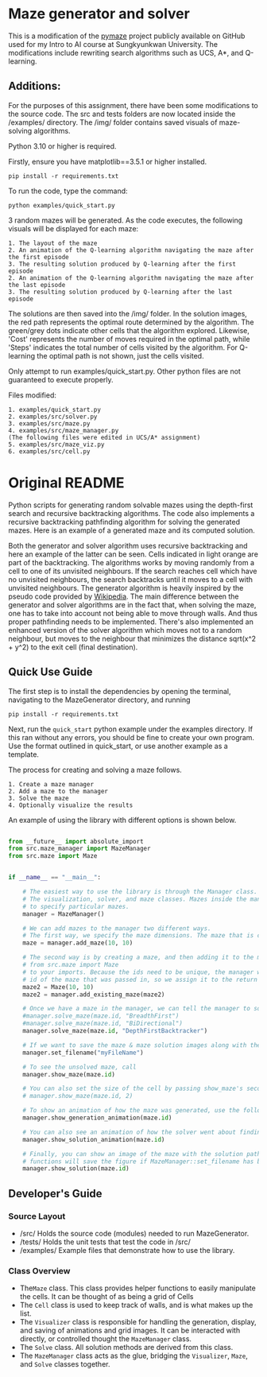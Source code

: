 
# Maze generator and solver

This is a modification of the [pymaze](https://github.com/jostbr/pymaze) project publicly available on GitHub used for my Intro to AI course at Sungkyunkwan University. The modifications include rewriting search algorithms such as UCS, A*, and Q-learning.

## Additions:

For the purposes of this assignment, there have been some modifications to the source code.
The src and tests folders are now located inside the /examples/ directory. The /img/ folder contains saved visuals of maze-solving algorithms.

Python 3.10 or higher is required.

Firstly, ensure you have matplotlib==3.5.1 or higher installed.

`pip install -r requirements.txt`

To run the code, type the command:

`python examples/quick_start.py`

3 random mazes will be generated. As the code executes, the following visuals will be displayed for each maze:

    1. The layout of the maze
    2. An animation of the Q-learning algorithm navigating the maze after the first episode
    3. The resulting solution produced by Q-learning after the first episode
    2. An animation of the Q-learning algorithm navigating the maze after the last episode
    3. The resulting solution produced by Q-learning after the last episode
The solutions are then saved into the /img/ folder.
In the solution images, the red path represents the optimal route determined by the algorithm. The green/grey dots indicate other cells that the algorithm explored. Likewise, 'Cost' represents the number of moves required in the optimal path, while 'Steps' indicates the total number of cells visited by the algorithm. For Q-learning the optimal path is not shown, just the cells visited.

Only attempt to run examples/quick_start.py. Other python files are not guaranteed to execute properly.

Files modified:

	1. examples/quick_start.py
	2. examples/src/solver.py
	3. examples/src/maze.py
	4. examples/src/maze_manager.py
    (The following files were edited in UCS/A* assignment)
	5. examples/src/maze_viz.py
	6. examples/src/cell.py


# Original README
Python scripts for generating random solvable mazes using the depth-first search and recursive backtracking algorithms. The code also implements a recursive backtracking pathfinding algorithm for solving the generated mazes. Here is an example of a generated maze and its computed solution.  


Both the generator and solver algorithm uses recursive backtracking and here an example of the latter can be seen. Cells indicated in light orange are part of the backtracking. The algorithms works by moving randomly from a cell to one of its unvisited neighbours. If the search reaches cell which have no unvisited neighbours, the search backtracks until it moves to a cell with unvisited neighbours. The generator algorithm is heavily inspired by the pseudo code provided by [Wikipedia](https://en.wikipedia.org/wiki/Maze_generation_algorithm). The main difference between the generator and solver algorithms are in the fact that, when solving the maze, one has to take into account not being able to move through walls. And thus proper pathfinding needs to be implemented. There's also implemented an enhanced version of the solver algorithm which moves not to a random neighbour, but moves to the neighbour that minimizes the distance sqrt(x^2 + y^2) to the exit cell (final destination).


## Quick Use Guide
The first step is to install the dependencies by opening the terminal, navigating to 
the MazeGenerator directory, and running

`pip install -r requirements.txt`

Next, run the `quick_start` python example under the examples directory. If this ran without any errors,
you should be fine to create your own program. Use the format outlined in quick_start, or use
another example as a template.

The process for creating and solving a maze follows.

    1. Create a maze manager
    2. Add a maze to the manager
    3. Solve the maze
    4. Optionally visualize the results


An example of using the library with different options is shown below.


```python

from __future__ import absolute_import
from src.maze_manager import MazeManager
from src.maze import Maze


if __name__ == "__main__":

    # The easiest way to use the library is through the Manager class. It acts as the glue between
    # The visualization, solver, and maze classes. Mazes inside the manager have unique ids that we use
    # to specify particular mazes.
    manager = MazeManager()

    # We can add mazes to the manager two different ways.
    # The first way, we specify the maze dimensions. The maze that is created gets returned back to you.
    maze = manager.add_maze(10, 10)

    # The second way is by creating a maze, and then adding it to the manager. Doing this will require you to add
    # from src.maze import Maze
    # to your imports. Because the ids need to be unique, the manager will ensure this happens. It may change the
    # id of the maze that was passed in, so we assign it to the return value to make sure we're using the updated maze.
    maze2 = Maze(10, 10)
    maze2 = manager.add_existing_maze(maze2)

    # Once we have a maze in the manager, we can tell the manager to solve it with a particular algorithm.
    #manager.solve_maze(maze.id, "BreadthFirst")
    #manager.solve_maze(maze.id, "BiDirectional")
    manager.solve_maze(maze.id, "DepthFirstBacktracker")

    # If we want to save the maze & maze solution images along with their animations, we need to let the manager know.
    manager.set_filename("myFileName")

    # To see the unsolved maze, call
    manager.show_maze(maze.id)

    # You can also set the size of the cell by passing show_maze's second argument. The default is 1.
    # manager.show_maze(maze.id, 2)

    # To show an animation of how the maze was generated, use the following line
    manager.show_generation_animation(maze.id)

    # You can also see an animation of how the solver went about finding the end
    manager.show_solution_animation(maze.id)

    # Finally, you can show an image of the maze with the solution path overlaid. All of these display
    # functions will save the figure if MazeManager::set_filename has been set.
    manager.show_solution(maze.id)
```




## Developer's Guide

### Source Layout
* /src/   Holds the source code (modules) needed to run MazeGenerator.
* /tests/ Holds the unit tests that test the code in /src/
* /examples/ Example files that demonstrate how to use the library. 


### Class Overview
* The`Maze` class. This class provides helper functions to easily manipulate the cells. It can be thought of as being a grid of Cells
* The `Cell` class is used to keep track of walls, and is what makes up the list.
* The `Visualizer` class is responsible for handling the generation, display, and saving of animations and grid images. It can be interacted with directly, or controlled thought the `MazeManager` class.
* The `Solve` class. All solution methods are derived from this class. 
* The `MazeManager` class acts as the glue, bridging the `Visualizer`, `Maze`, and `Solve` classes together.
